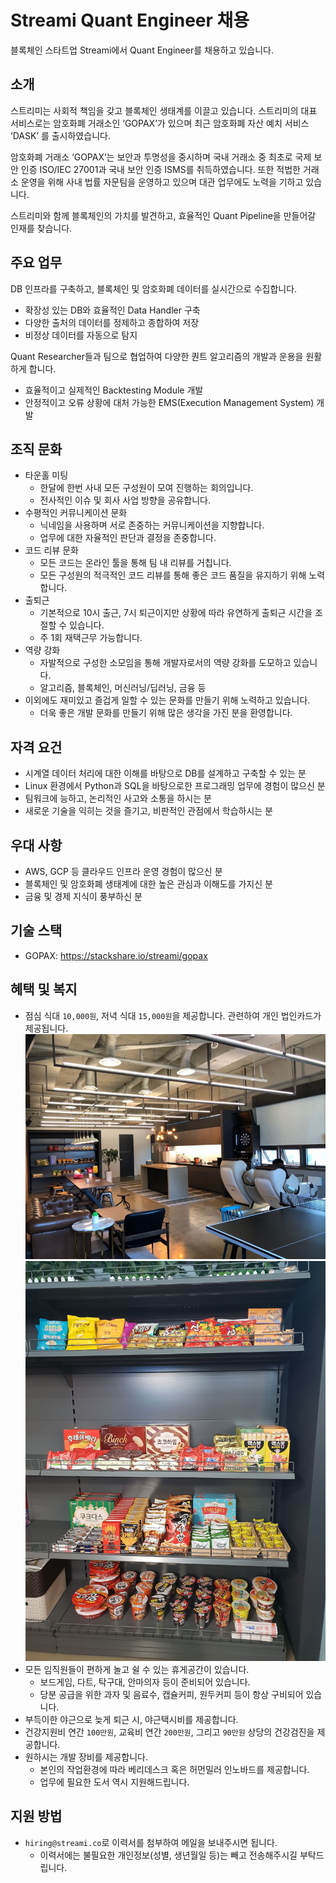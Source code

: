 # Streami Quant Engineer 채용

블록체인 스타트업 Streami에서 Quant Engineer를 채용하고 있습니다.


## 소개

스트리미는 사회적 책임을 갖고 블록체인 생태계를 이끌고 있습니다. 스트리미의 대표 서비스로는 암호화폐 거래소인 ‘GOPAX’가 있으며 최근 암호화폐 자산 예치 서비스 ‘DASK’ 를 출시하였습니다.
 
암호화폐 거래소 ‘GOPAX’는 보안과 투명성을 중시하며 국내 거래소 중 최초로 국제 보안 인증 ISO/IEC 27001과 국내 보안 인증 ISMS를 취득하였습니다. 또한 적법한 거래소 운영을 위해 사내 법률 자문팀을 운영하고 있으며 대관 업무에도 노력을 기하고 있습니다.
 
스트리미와 함께 블록체인의 가치를 발견하고, 효율적인 Quant Pipeline을 만들어갈 인재를 찾습니다.


## 주요 업무

DB 인프라를 구축하고, 블록체인 및 암호화폐 데이터를 실시간으로 수집합니다.
- 확장성 있는 DB와 효율적인 Data Handler 구축
- 다양한 출처의 데이터를 정제하고 종합하여 저장
- 비정상 데이터를 자동으로 탐지

Quant Researcher들과 팀으로 협업하여 다양한 퀀트 알고리즘의 개발과 운용을 원활하게 합니다.
- 효율적이고 실제적인 Backtesting Module 개발
- 안정적이고 오류 상황에 대처 가능한 EMS(Execution Management System) 개발


## 조직 문화

- 타운홀 미팅
  - 한달에 한번 사내 모든 구성원이 모여 진행하는 회의입니다.
  - 전사적인 이슈 및 회사 사업 방향을 공유합니다. 
- 수평적인 커뮤니케이션 문화
  - 닉네임을 사용하며 서로 존중하는 커뮤니케이션을 지향합니다.
  - 업무에 대한 자율적인 판단과 결정을 존중합니다. 
- 코드 리뷰 문화
  - 모든 코드는 온라인 툴을 통해 팀 내 리뷰를 거칩니다.
  - 모든 구성원의 적극적인 코드 리뷰를 통해 좋은 코드 품질을 유지하기 위해 노력합니다.
- 출퇴근
  - 기본적으로 10시 출근, 7시 퇴근이지만 상황에 따라 유연하게 출퇴근 시간을 조절할 수 있습니다.
  - 주 1회 재택근무 가능합니다.
- 역량 강화
  - 자발적으로 구성한 소모임을 통해 개발자로서의 역량 강화를 도모하고 있습니다.
  - 알고리즘, 블록체인, 머신러닝/딥러닝, 금융 등
- 이외에도 재미있고 즐겁게 일할 수 있는 문화를 만들기 위해 노력하고 있습니다.
  - 더욱 좋은 개발 문화를 만들기 위해 많은 생각을 가진 분을 환영합니다.


## 자격 요건

- 시계열 데이터 처리에 대한 이해를 바탕으로 DB를 설계하고 구축할 수 있는 분
- Linux 환경에서 Python과 SQL을 바탕으로한 프로그래밍 업무에 경험이 많으신 분
- 팀워크에 능하고, 논리적인 사고와 소통을 하시는 분
- 새로운 기술을 익히는 것을 즐기고, 비판적인 관점에서 학습하시는 분


## 우대 사항

- AWS, GCP 등 클라우드 인프라 운영 경험이 많으신 분
- 블록체인 및 암호화폐 생태계에 대한 높은 관심과 이해도를 가지신 분
- 금융 및 경제 지식이 풍부하신 분


## 기술 스택

- GOPAX: https://stackshare.io/streami/gopax


## 혜택 및 복지

- 점심 식대 `10,000원`, 저녁 식대 `15,000원`을 제공합니다. 관련하여 개인 법인카드가 제공됩니다.
![a staff lounge](/images/a-staff-lounge.jpg)
![snack bar](/images/snackbar.jpg)
- 모든 임직원들이 편하게 놀고 쉴 수 있는 휴게공간이 있습니다.
  - 보드게임, 다트, 탁구대, 안마의자 등이 준비되어 있습니다.
  - 당분 공급을 위한 과자 및 음료수, 캡슐커피, 원두커피 등이 항상 구비되어 있습니다.
- 부득이한 야근으로 늦게 퇴근 시, 야근택시비를 제공합니다.
- 건강지원비 연간 `100만원`, 교육비 연간 `200만원`, 그리고 `90만원` 상당의 건강검진을 제공합니다.
- 원하시는 개발 장비를 제공합니다.
  - 본인의 작업환경에 따라 베리데스크 혹은 허먼밀러 인노바드를 제공합니다.
  - 업무에 필요한 도서 역시 지원해드립니다.


## 지원 방법

- `hiring@streami.co`로 이력서를 첨부하여 메일을 보내주시면 됩니다.
  - 이력서에는 불필요한 개인정보(성별, 생년월일 등)는 빼고 전송해주시길 부탁드립니다.
